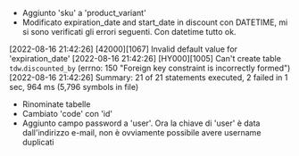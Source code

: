 - Aggiunto 'sku' a 'product_variant'
- Modificato expiration_date and start_date in discount con DATETIME, mi si sono verificati gli errori seguenti. Con datetime tutto ok.

[2022-08-16 21:42:26] [42000][1067] Invalid default value for 'expiration_date'
[2022-08-16 21:42:26] [HY000][1005] Can't create table `tdw`.`discounted_by` (errno: 150 "Foreign key constraint is
incorrectly formed")
[2022-08-16 21:42:26] Summary: 21 of 21 statements executed, 2 failed in
1 sec, 964 ms (5,796 symbols in file)

- Rinominate tabelle
- Cambiato 'code' con 'id'
- Aggiunto campo password a 'user'. Ora la chiave di 'user' è data dall'indirizzo e-mail, non è ovviamente possibile avere username duplicati
